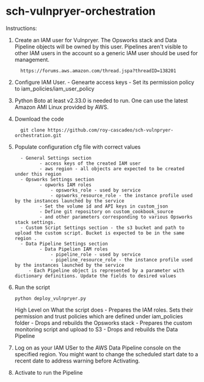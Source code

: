 sch-vulnpryer-orchestration
===========================

Instructions:

1. Create an IAM user for Vulnpryer. The Opsworks stack and Data Pipeline objects will be owned by this user. Pipelines aren't visible to other IAM users in the account so a generic IAM user should be used for management.

         https://forums.aws.amazon.com/thread.jspa?threadID=138201

2. Configure IAM User.
         - Genearte access keys
         - Set its permission policy to iam_policies/iam_user_policy

3. Python Boto at least v2.33.0 is needed to run. One can use the latest Amazon AMI Linux provided by AWS.

4. Download the code

         git clone https://github.com/roy-cascadeo/sch-vulnpryer-orchestration.git

5. Populate configuration cfg file with correct values
  
         - General Settings section
                - access keys of the created IAM user
                - aws region - all objects are expected to be created under this region
         - Opsworks Settings section
                - opworks IAM roles
                    - opsworks_role - used by service 
                    - opsworks_resource_role - the instance profile used by the instances launched by the service
                - Set the volume id and API keys in custom_json
                - Define git repository on custom_cookbook_source
                - and other parameters corresponding to various Opsworks stack settings.
         - Custom Script Settings section - the s3 bucket and path to upload the custom script. Bucket is expected to be in the same region .       
         - Data Pipeline Settings section
                - Data Pipelien IAM roles
                    - pipeline_role - used by service 
                    - pipeline_resource_role - the instance profile used by the instances launched by the service 
	        - Each Pipeline object is represented by a parameter with dictionary definitions. Update the fields to desired values

6. Run the script
  
       python deploy_vulnpryer.py

   High Level on What the script does
       - Prepares the IAM roles. Sets their permission and trust policies which are defined under iam_policies folder 
       - Drops and rebuilds the Opsworks stack
       - Prepares the custom monitoring script and upload to S3
       - Drops and rebuilds the Data Pipeline

7. Log on as your IAM USer to the AWS Data Pipeline console on the specified region. You might want to change the scheduled start date to a recent date to address warning before Activating.

8. Activate to run the Pipeline
